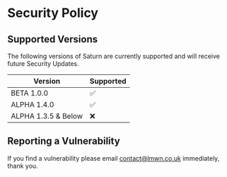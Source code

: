 # Security Policy

## Supported Versions

The following versions of Saturn are currently supported and will receive future Security Updates.

| Version | Supported          |
| ------- | ------------------ |
| BETA 1.0.0  | :white_check_mark: |
| ALPHA 1.4.0 | :white_check_mark: |
| ALPHA 1.3.5 & Below | :x: |

## Reporting a Vulnerability

If you find a vulnerability please email contact@lmwn.co.uk immediately, thank you.
